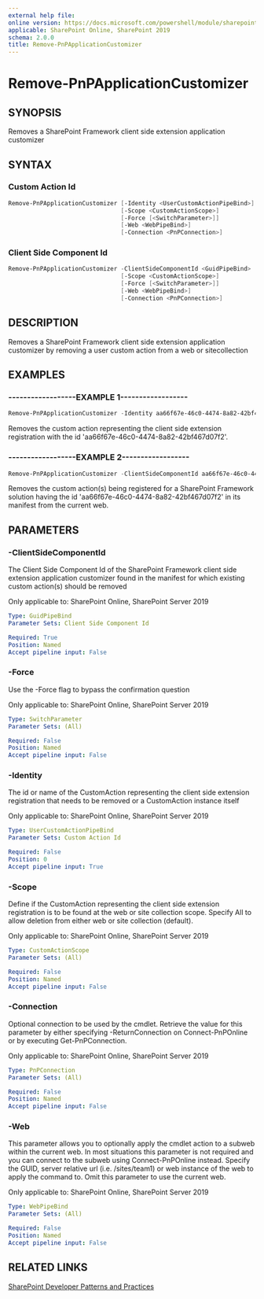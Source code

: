 ```yaml
---
external help file:
online version: https://docs.microsoft.com/powershell/module/sharepoint-pnp/remove-pnpapplicationcustomizer
applicable: SharePoint Online, SharePoint 2019
schema: 2.0.0
title: Remove-PnPApplicationCustomizer
---
```


# Remove-PnPApplicationCustomizer

## SYNOPSIS
Removes a SharePoint Framework client side extension application customizer

## SYNTAX 

### Custom Action Id
```powershell
Remove-PnPApplicationCustomizer [-Identity <UserCustomActionPipeBind>]
                                [-Scope <CustomActionScope>]
                                [-Force [<SwitchParameter>]]
                                [-Web <WebPipeBind>]
                                [-Connection <PnPConnection>]
```

### Client Side Component Id
```powershell
Remove-PnPApplicationCustomizer -ClientSideComponentId <GuidPipeBind>
                                [-Scope <CustomActionScope>]
                                [-Force [<SwitchParameter>]]
                                [-Web <WebPipeBind>]
                                [-Connection <PnPConnection>]
```

## DESCRIPTION
Removes a SharePoint Framework client side extension application customizer by removing a user custom action from a web or sitecollection

## EXAMPLES

### ------------------EXAMPLE 1------------------
```powershell
Remove-PnPApplicationCustomizer -Identity aa66f67e-46c0-4474-8a82-42bf467d07f2
```

Removes the custom action representing the client side extension registration with the id 'aa66f67e-46c0-4474-8a82-42bf467d07f2'.

### ------------------EXAMPLE 2------------------
```powershell
Remove-PnPApplicationCustomizer -ClientSideComponentId aa66f67e-46c0-4474-8a82-42bf467d07f2 -Scope web
```

Removes the custom action(s) being registered for a SharePoint Framework solution having the id 'aa66f67e-46c0-4474-8a82-42bf467d07f2' in its manifest from the current web.

## PARAMETERS

### -ClientSideComponentId
The Client Side Component Id of the SharePoint Framework client side extension application customizer found in the manifest for which existing custom action(s) should be removed

Only applicable to: SharePoint Online, SharePoint Server 2019

```yaml
Type: GuidPipeBind
Parameter Sets: Client Side Component Id

Required: True
Position: Named
Accept pipeline input: False
```

### -Force
Use the -Force flag to bypass the confirmation question

Only applicable to: SharePoint Online, SharePoint Server 2019

```yaml
Type: SwitchParameter
Parameter Sets: (All)

Required: False
Position: Named
Accept pipeline input: False
```

### -Identity
The id or name of the CustomAction representing the client side extension registration that needs to be removed or a CustomAction instance itself

Only applicable to: SharePoint Online, SharePoint Server 2019

```yaml
Type: UserCustomActionPipeBind
Parameter Sets: Custom Action Id

Required: False
Position: 0
Accept pipeline input: True
```

### -Scope
Define if the CustomAction representing the client side extension registration is to be found at the web or site collection scope. Specify All to allow deletion from either web or site collection (default).

Only applicable to: SharePoint Online, SharePoint Server 2019

```yaml
Type: CustomActionScope
Parameter Sets: (All)

Required: False
Position: Named
Accept pipeline input: False
```

### -Connection
Optional connection to be used by the cmdlet. Retrieve the value for this parameter by either specifying -ReturnConnection on Connect-PnPOnline or by executing Get-PnPConnection.

Only applicable to: SharePoint Online, SharePoint Server 2019

```yaml
Type: PnPConnection
Parameter Sets: (All)

Required: False
Position: Named
Accept pipeline input: False
```

### -Web
This parameter allows you to optionally apply the cmdlet action to a subweb within the current web. In most situations this parameter is not required and you can connect to the subweb using Connect-PnPOnline instead. Specify the GUID, server relative url (i.e. /sites/team1) or web instance of the web to apply the command to. Omit this parameter to use the current web.

Only applicable to: SharePoint Online, SharePoint Server 2019

```yaml
Type: WebPipeBind
Parameter Sets: (All)

Required: False
Position: Named
Accept pipeline input: False
```

## RELATED LINKS

[SharePoint Developer Patterns and Practices](https://aka.ms/sppnp)